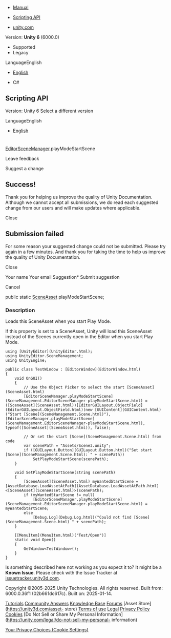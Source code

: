 [ ]()

  * [Manual](../Manual/index.html)
  * [Scripting API](../ScriptReference/index.html)

  * [unity.com](https://unity.com/)

Version: **Unity 6** (6000.0)

  * Supported
  * Legacy

LanguageEnglish

  * [English]()

  * C#

[ ](https://docs.unity3d.com)

## Scripting API

Version: Unity 6 Select a different version

LanguageEnglish

  * [English]()

#
[EditorSceneManager](SceneManagement.EditorSceneManager.html).playModeStartScene

Leave feedback

Suggest a change

## Success!

Thank you for helping us improve the quality of Unity Documentation. Although
we cannot accept all submissions, we do read each suggested change from our
users and will make updates where applicable.

Close

## Submission failed

For some reason your suggested change could not be submitted. Please <a>try
again</a> in a few minutes. And thank you for taking the time to help us
improve the quality of Unity Documentation.

Close

Your name Your email Suggestion* Submit suggestion

Cancel

[ ]()

public static [SceneAsset](SceneAsset.html) playModeStartScene;

### Description

Loads this SceneAsset when you start Play Mode.

If this property is set to a SceneAsset, Unity will load this SceneAsset
instead of the Scenes currently open in the Editor when you start Play Mode.

    
    
    using [UnityEditor](UnityEditor.html);
    using UnityEditor.SceneManagement;
    using UnityEngine;  
      
    public class TestWindow : [EditorWindow](EditorWindow.html)
    {
        void OnGUI()
        {
            // Use the Object Picker to select the start [SceneAsset](SceneAsset.html)
            [EditorSceneManager.playModeStartScene](SceneManagement.EditorSceneManager-playModeStartScene.html) = ([SceneAsset](SceneAsset.html))[EditorGUILayout.ObjectField](EditorGUILayout.ObjectField.html)(new [GUIContent](GUIContent.html)("Start [Scene](SceneManagement.Scene.html)"), [EditorSceneManager.playModeStartScene](SceneManagement.EditorSceneManager-playModeStartScene.html), typeof([SceneAsset](SceneAsset.html)), false);  
      
            // Or set the start [Scene](SceneManagement.Scene.html) from code
            var scenePath = "Assets/Scene3.unity";
            if ([GUILayout.Button](GUILayout.Button.html)("Set start [Scene](SceneManagement.Scene.html): " + scenePath))
                SetPlayModeStartScene(scenePath);
        }  
      
        void SetPlayModeStartScene(string scenePath)
        {
            [SceneAsset](SceneAsset.html) myWantedStartScene = [AssetDatabase.LoadAssetAtPath](AssetDatabase.LoadAssetAtPath.html)<[SceneAsset](SceneAsset.html)>(scenePath);
            if (myWantedStartScene != null)
                [EditorSceneManager.playModeStartScene](SceneManagement.EditorSceneManager-playModeStartScene.html) = myWantedStartScene;
            else
                [Debug.Log](Debug.Log.html)("Could not find [Scene](SceneManagement.Scene.html) " + scenePath);
        }  
      
        [[MenuItem](MenuItem.html)("Test/Open")]
        static void Open()
        {
            GetWindow<TestWindow>();
        }
    }
    

Is something described here not working as you expect it to? It might be a
**Known Issue**. Please check with the Issue Tracker at
[issuetracker.unity3d.com](https://issuetracker.unity3d.com).

Copyright ©2005-2025 Unity Technologies. All rights reserved. Built from:
6000.0.36f1 (02b661dc617c). Built on: 2025-01-14.

[Tutorials](https://unity3d.com/learn) [Community
Answers](https://answers.unity3d.com) [Knowledge
Base](https://support.unity3d.com/hc/en-us)
[Forums](https://forum.unity3d.com) [Asset Store](https://unity3d.com/asset-
store) [Terms of use](https://docs.unity3d.com/Manual/TermsOfUse.html)
[Legal](https://unity.com/legal) [Privacy
Policy](https://unity.com/legal/privacy-policy)
[Cookies](https://unity.com/legal/cookie-policy) [Do Not Sell or Share My
Personal Information](https://unity.com/legal/do-not-sell-my-personal-
information)

[Your Privacy Choices (Cookie Settings)](javascript:void\(0\);)

